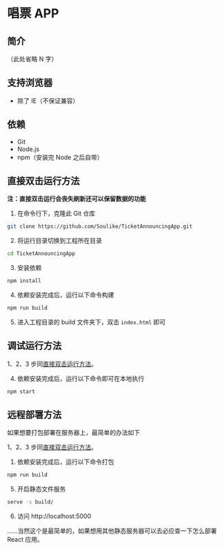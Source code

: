 # 唱票 APP

## 简介

（此处省略 N 字）

## 支持浏览器

- 除了 IE（不保证兼容）

## 依赖

- Git
- Node.js
- npm（安装完 Node 之后自带）

## 直接双击运行方法

**注：直接双击运行会丧失刷新还可以保留数据的功能**

1. 在命令行下，克隆此 Git 仓库

```bash
git clone https://github.com/Soulike/TicketAnnouncingApp.git
```

2. 将运行目录切换到工程所在目录

```bash
cd TicketAnnouncingApp
```

3. 安装依赖

```bash
npm install
```

4. 依赖安装完成后，运行以下命令构建

```bash
npm run build
```

5. 进入工程目录的 build 文件夹下，双击 `index.html` 即可

## 调试运行方法

1、2、3 步同[直接双击运行方法](#直接双击运行方法)。

4. 依赖安装完成后，运行以下命令即可在本地执行

```bash
npm start
```

## 远程部署方法

如果想要打包部署在服务器上，最简单的办法如下

1、2、3 步同[直接双击运行方法](#直接双击运行方法)。

1. 依赖安装完成后，运行以下命令打包

```bash
npm run build
```

5. 开启静态文件服务

```bash
serve -s build/
```

6. 访问 http://localhost:5000

……当然这个是最简单的，如果想用其他静态服务器可以去必应查一下怎么部署 React 应用。